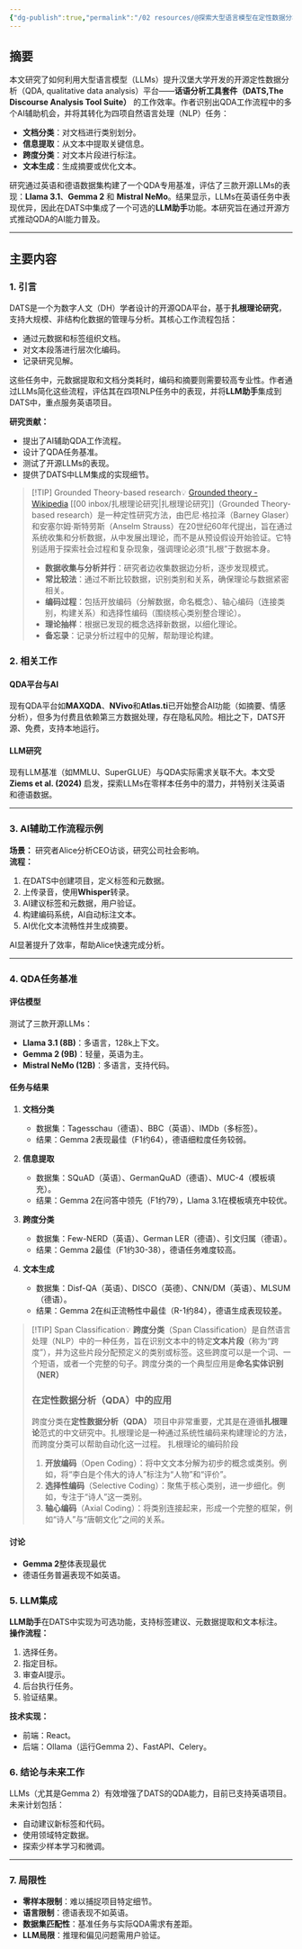 ```yaml
---
{"dg-publish":true,"permalink":"/02 resources/@探索大型语言模型在定性数据分析中的应用Exploring Large Language Models for Qualitative Data Analysis/","created":"2025-03-21T12:39:23.828+08:00","updated":"2025-03-30T14:13:30.642+08:00"}
---
```



## 摘要

本文研究了如何利用大型语言模型（LLMs）提升汉堡大学开发的开源定性数据分析（QDA, qualitative data analysis）平台——**话语分析工具套件（DATS,The Discourse Analysis Tool Suite）** 的工作效率。作者识别出QDA工作流程中的多个AI辅助机会，并将其转化为四项自然语言处理（NLP）任务：

- **文档分类**：对文档进行类别划分。  
- **信息提取**：从文本中提取关键信息。  
- **跨度分类**：对文本片段进行标注。  
- **文本生成**：生成摘要或优化文本。  

研究通过英语和德语数据集构建了一个QDA专用基准，评估了三款开源LLMs的表现：**Llama 3.1**、**Gemma 2** 和 **Mistral NeMo**。结果显示，LLMs在英语任务中表现优异，因此在DATS中集成了一个可选的**LLM助手**功能。本研究旨在通过开源方式推动QDA的AI能力普及。

---

## 主要内容

### 1. 引言

DATS是一个为数字人文（DH）学者设计的开源QDA平台，基于**扎根理论研究**，支持大规模、非结构化数据的管理与分析。其核心工作流程包括：

- 通过元数据和标签组织文档。  
- 对文本段落进行层次化编码。  
- 记录研究见解。  

这些任务中，元数据提取和文档分类耗时，编码和摘要则需要较高专业性。作者通过LLMs简化这些流程，评估其在四项NLP任务中的表现，并将**LLM助手**集成到DATS中，重点服务英语项目。

**研究贡献：**  
- 提出了AI辅助QDA工作流程。  
- 设计了QDA任务基准。  
- 测试了开源LLMs的表现。  
- 提供了DATS中LLM集成的实现细节。

> [!TIP] Grounded Theory-based research💡
>  [Grounded theory - Wikipedia](https://en.wikipedia.org/wiki/Grounded_theory)
>  [[00 inbox/扎根理论研究\|扎根理论研究]]（Grounded Theory-based research）是一种定性研究方法，由巴尼·格拉泽（Barney Glaser）和安塞尔姆·斯特劳斯（Anselm Strauss）在20世纪60年代提出，旨在通过系统收集和分析数据，从中发展出理论，而不是从预设假设开始验证。它特别适用于探索社会过程和复杂现象，强调理论必须“扎根”于数据本身。
>  - **数据收集与分析并行**：研究者边收集数据边分析，逐步发现模式。
>  - **常比较法**：通过不断比较数据，识别类别和关系，确保理论与数据紧密相关。
>  - **编码过程**：包括开放编码（分解数据，命名概念）、轴心编码（连接类别，构建关系）和选择性编码（围绕核心类别整合理论）。
>  - **理论抽样**：根据已发现的概念选择新数据，以细化理论。
>  - **备忘录**：记录分析过程中的见解，帮助理论构建。

### 2. 相关工作

#### QDA平台与AI
现有QDA平台如**MAXQDA**、**NVivo**和**Atlas.ti**已开始整合AI功能（如摘要、情感分析），但多为付费且依赖第三方数据处理，存在隐私风险。相比之下，DATS开源、免费，支持本地运行。

#### LLM研究
现有LLM基准（如MMLU、SuperGLUE）与QDA实际需求关联不大。本文受**Ziems et al. (2024)** 启发，探索LLMs在零样本任务中的潜力，并特别关注英语和德语数据。

---

### 3. AI辅助工作流程示例

**场景：** 研究者Alice分析CEO访谈，研究公司社会影响。  
**流程：**  
1. 在DATS中创建项目，定义标签和元数据。  
2. 上传录音，使用**Whisper**转录。  
3. AI建议标签和元数据，用户验证。  
4. 构建编码系统，AI自动标注文本。  
5. AI优化文本流畅性并生成摘要。  

AI显著提升了效率，帮助Alice快速完成分析。

---

### 4. QDA任务基准

#### 评估模型
测试了三款开源LLMs：  
- **Llama 3.1 (8B)**：多语言，128k上下文。  
- **Gemma 2 (9B)**：轻量，英语为主。  
- **Mistral NeMo (12B)**：多语言，支持代码。  

#### 任务与结果
1. **文档分类**  
   - 数据集：Tagesschau（德语）、BBC（英语）、IMDb（多标签）。  
   - 结果：Gemma 2表现最佳（F1约64），德语细粒度任务较弱。

2. **信息提取**  
   - 数据集：SQuAD（英语）、GermanQuAD（德语）、MUC-4（模板填充）。  
   - 结果：Gemma 2在问答中领先（F1约79），Llama 3.1在模板填充中较优。

3. **跨度分类**  
   - 数据集：Few-NERD（英语）、German LER（德语）、引文归属（德语）。  
   - 结果：Gemma 2最佳（F1约30-38），德语任务难度较高。

4. **文本生成**  
   - 数据集：Disf-QA（英语）、DISCO（英德）、CNN/DM（英语）、MLSUM（德语）。  
   - 结果：Gemma 2在纠正流畅性中最佳（R-1约84），德语生成表现较差。

> [!TIP] Span Classification💡
>  **跨度分类**（Span Classification）是自然语言处理（NLP）中的一种任务，旨在识别文本中的特定**文本片段**（称为“跨度”），并为这些片段分配预定义的类别或标签。这些跨度可以是一个词、一个短语，或者一个完整的句子。跨度分类的一个典型应用是**命名实体识别（NER）**
>  ### 在定性数据分析（QDA）中的应用
>  跨度分类在**定性数据分析（QDA）** 项目中非常重要，尤其是在遵循**扎根理论**范式的中文研究中。扎根理论是一种通过系统性编码来构建理论的方法，而跨度分类可以帮助自动化这一过程。
>  扎根理论的编码阶段
>  1. **开放编码**（Open Coding）：将中文文本分解为初步的概念或类别。例如，将“李白是个伟大的诗人”标注为“人物”和“评价”。
>  2. **选择性编码**（Selective Coding）：聚焦于核心类别，进一步细化。例如，专注于“诗人”这一类别。
>  3. **轴心编码**（Axial Coding）：将类别连接起来，形成一个完整的框架，例如“诗人”与“唐朝文化”之间的关系。
> 

#### 讨论
- **Gemma 2**整体表现最优
- 德语任务普遍表现不如英语。

### 5. LLM集成

**LLM助手**在DATS中实现为可选功能，支持标签建议、元数据提取和文本标注。  
**操作流程：**  
1. 选择任务。  
2. 指定目标。  
3. 审查AI提示。  
4. 后台执行任务。  
5. 验证结果。  

**技术实现：**  
- 前端：React。  
- 后端：Ollama（运行Gemma 2）、FastAPI、Celery。  

### 6. 结论与未来工作

LLMs（尤其是Gemma 2）有效增强了DATS的QDA能力，目前已支持英语项目。未来计划包括：  
- 自动建议新标签和代码。  
- 使用领域特定数据。  
- 探索少样本学习和微调。

---

### 7. 局限性

- **零样本限制**：难以捕捉项目特定细节。  
- **语言限制**：德语表现不如英语。  
- **数据集匹配性**：基准任务与实际QDA需求有差距。  
- **LLM局限**：推理和偏见问题需用户验证。
